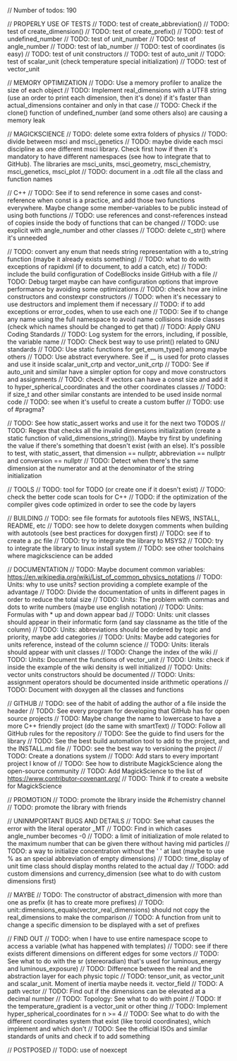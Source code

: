 // Number of todos: 190

// PROPERLY USE OF TESTS
// TODO: test of create_abbreviation()
// TODO: test of create_dimension()
// TODO: test of create_prefix()
// TODO: test of undefined_number
// TODO: test of unit_number
// TODO: test of angle_number
// TODO: test of lab_number
// TODO: test of coordinates (is easy)
// TODO: test of unit constructors
// TODO: test of auto_unit
// TODO: test of scalar_unit (check temperature special initialization)
// TODO: test of vector_unit

// MEMORY OPTIMIZATION
// TODO: Use a memory profiler to analize the size of each object
// TODO: Implement real_dimensions with a UTF8 string (use an order to print each dimension, then it's done) if it's faster than actual_dimensions container and only in that case
// TODO: Check if the clone() function of undefined_number (and some others also) are causing a memory leak

// MAGICKSCIENCE
// TODO: delete some extra folders of physics
// TODO: divide between msci and msci_genetics
// TODO: maybe divide each msci discipline as one different msci library. Check first how if then it's mandatory to have different namespaces (see how to integrate that to GitHub). The libraries are msci_units, msci_geometry, msci_chemistry, msci_genetics, msci_plot
// TODO: document in a .odt file all the class and function names

// C++
// TODO: See if to send reference in some cases and const-reference when const is a practice, and add those two functions everywhere. Maybe change some member-variables to be public instead of using both functions
// TODO: use references and const-references instead of copies inside the body of functions that can be changed
// TODO: use explicit with angle_number and other classes
// TODO: delete c_str() where it's unneeded

// TODO: convert any enum that needs string representation with a to_string function (maybe it already exists something)
// TODO: what to do with exceptions of rapidxml (if to document, to add a catch, etc)
// TODO: include the build configuration of CodeBlocks inside GitHub with a file
// TODO: Debug target maybe can have configuration options that improve performance by avoiding some optimizations
// TODO: check how are inline constructors and constexpr constructors
// TODO: when it's necessary to use destructors and implement them if necessary
// TODO: if to add exceptions or error_codes, when to use each one
// TODO: See if to change any name using the full namespace to avoid name collisions inside classes (check which names should be changed to get that)
// TODO: Apply GNU Coding Standards
// TODO: Log system for the errors, including, if possible, the variable name
// TODO: Check best way to use print() related to GNU standards
// TODO: Use static functions for get_enum_type() among maybe others
// TODO: Use abstract everywhere. See if __ is used for proto classes and use it inside scalar_unit_crtp and vector_unit_crtp
// TODO: See if auto_unit and similar have a simpler option for copy and move constructors and assignments
// TODO: check if vectors can have a const size and add it to hyper_spherical_coordinates and the other coordinates classes
// TODO: if size_t and other similar constants are intended to be used inside normal code
// TODO: see when it's useful to create a custom buffer
// TODO: use of #pragma?

// TODO: See how static_assert works and use it for the next two TODOS
// TODO: Regex that checks all the invalid dimensions initialization (create a static function of valid_dimensions_string()). Maybe try first by undefining the value if there's something that doesn't exist (with an else). It's possible to test, with static_assert, that dimension == nullptr, abbreviation == nullptr and conversion == nullptr
// TODO: Detect when there's the same dimension at the numerator and at the denominator of the string initialization

// TOOLS
// TODO: tool for TODO (or create one if it doesn't exist)
// TODO: check the better code scan tools for C++
// TODO: if the optimization of the compiler gives code optimized in order to see the code by layers

// BUILDING
// TODO: see file formats for autotools files NEWS, INSTALL, README, etc
// TODO: see how to delete doxygen comments when building with autotools (see best practices for doxygen first)
// TODO: see if to create a .pc file
// TODO: try to integrate the library to MSYS2
// TODO: try to integrate the library to linux install system
// TODO: see other toolchains where magickscience can be added

// DOCUMENTATION
// TODO: Maybe document common variables: https://en.wikipedia.org/wiki/List_of_common_physics_notations
// TODO: Units: why to use units? section providing a complete example of the advantage
// TODO: Divide the documentation of units in different pages in order to reduce the total size
// TODO: Units: The problem with commas and dots to write numbers (maybe use english notation)
// TODO: Units: Formulas with * up and down appear bad
// TODO: Units: unit classes should appear in their informatic form (and say classname as the title of the column)
// TODO: Units: abbreviations should be ordered by topic and priority, maybe add categories
// TODO: Units: Maybe add categories for units reference, instead of the column science
// TODO: Units: literals should appear with unit classes
// TODO: Change the index of the wiki
// TODO: Units: Document the functions of vector_unit
// TODO: Units: check if inside the example of the wiki density is well initialized
// TODO: Units: vector units constructors should be documented
// TODO: Units: assignment operators should be documented inside arithmetic operations
// TODO: Document with doxygen all the classes and functions

// GITHUB
// TODO: see of the habit of adding the author of a file inside the header
// TODO: See every program for developing that GitHub has for open source projects
// TODO: Maybe change the name to lowercase to have a more C++ friendly project (do the same with smartText)
// TODO: Follow all GitHub rules for the repository
// TODO: See the guide to find users for the library
// TODO: See the best build automation tool to add to the project, and the INSTALL.md file
// TODO: see the best way to versioning the project
// TODO: Create a donations system
// TODO: Add stars to every important project I know of
// TODO: See how to distribute MagickScience along the open-source community
// TODO: Add MagickScience to the list of https://www.contributor-covenant.org/
// TODO: Think if to create a website for MagickScience

// PROMOTION
// TODO: promote the library inside the #chemistry channel
// TODO: promote the library with friends

// UNINMPORTANT BUGS AND DETAILS
// TODO: See what causes the error with the literal operator _MT
// TODO: Find in which cases angle_number becomes -0
// TODO: a limit of initialization of mole related to the maximum number that can be given there without having mid particles
// TODO: a way to initialize concentration without the ' ' at last (maybe to use % as an special abbreviation of empty dimensions)
// TODO: time_display of unit time class should display months related to the actual day
// TODO: add custom dimensions and currency_dimension (see what to do with custom dimensions first)

// MAYBE
// TODO: The constructor of abstract_dimension with more than one as prefix (it has to create more prefixes)
// TODO: unit::dimensions_equals(vector_real_dimensions) should not copy the real_dimensions to make the comparison
// TODO: A function from unit to change a specific dimension to be displayed with a set of prefixes

// FIND OUT
// TODO: when I have to use entire namespace scope to access a variable (what has happened with templates)
// TODO: see if there exists different dimensions on different edges for some vectors
// TODO: See what to do with the sr (stereoradian) that's used for luminous_energy and luminous_exposure)
// TODO: Difference between the real and the abstraction layer for each physic topic
// TODO: tensor_unit, as vector_unit and scalar_unit. Moment of inertia maybe needs it. vector_field
// TODO: A path vector
// TODO: Find out if the dimensions can be elevated at a decimal number
// TODO: Topology: See what to do with point
// TODO: If the temperature_gradient is a vector_unit or other thing
// TODO: Implement hyper_spherical_coordinates for n >= 4
// TODO: See what to do with the different coordinates system that exist (like toroid coordinates), which implement and which don't
// TODO: See the official ISOs and similar standards of units and check if to add something

// POSTPOSED
// TODO: use of noexcept
